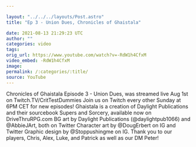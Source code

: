 ```yaml
---

layout: "../../../layouts/Post.astro"
title: "Ep 3 - Union Dues, Chronicles of Ghaistala"

date: 2021-08-13 21:29:23 UTC
author: ""
categories: video
tags: 
orig_url: https://www.youtube.com/watch?v=-RdW1h4CfxM
video_embed: -RdW1h4CfxM
image:
permalink: /:categories/:title/
source: YouTube
---
```

Chronicles of Ghaistala Episode 3 - Union Dues, was streamed live Aug 1st on Twitch.TV/CritTestDummies Join us on Twitch every other Sunday at 6PM CET for new episodes! Ghaistala is a creation of Daylight Publications and their sourcebook Supers and Sorcery, available now on DriveThruRPG.com BG art by Daylight Publications (@daylightpub1066) and @AbbieJArt, both on Twitter Character art by @DougErbert on IG and Twitter Graphic design by @Stoppushingme on IG. Thank you to our players, Chris, Alex, Luke, and Patrick as well as our DM Peter!